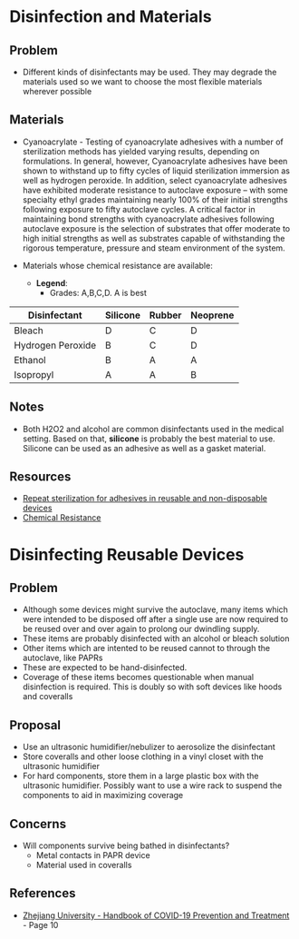 # Disinfection and Materials

## Problem
* Different kinds of disinfectants may be used. They may degrade the materials used so we want to choose the most flexible materials wherever possible

## Materials
* Cyanoacrylate - Testing of cyanoacrylate adhesives with a number of sterilization methods has yielded varying results, depending on formulations. In general, however, Cyanoacrylate adhesives have been shown to withstand up to fifty cycles of liquid sterilization immersion as well as hydrogen peroxide. In addition, select cyanoacrylate adhesives have exhibited moderate resistance to autoclave exposure – with some specialty ethyl grades maintaining nearly 100% of their initial strengths following exposure to fifty autoclave cycles. A critical factor in maintaining bond strengths with cyanoacrylate adhesives following autoclave exposure is the selection of substrates that offer moderate to high initial strengths as well as substrates capable of withstanding the rigorous temperature, pressure and steam environment of the system. 

* Materials whose chemical resistance are available: 
	* **Legend**: 
		* Grades: A,B,C,D. A is best

|Disinfectant|Silicone|Rubber|Neoprene|
|---|---|---|---|
|Bleach| D | C | D |
|Hydrogen Peroxide| B | C | D |
|Ethanol| B | A | A |
|Isopropyl| A | A | B |


## Notes
* Both H2O2 and alcohol are common disinfectants used in the medical setting. Based on that, **silicone** is probably the best material to use. Silicone can be used as an adhesive as well as a gasket material. 

## Resources
* [Repeat sterilization for adhesives in reusable and non-disposable devices](https://www.medicaldesignandoutsourcing.com/repeat-sterilization-adhesives-medical-devices/)
* [Chemical Resistance](https://www.coleparmer.com/chemical-resistance)




# Disinfecting Reusable Devices

## Problem
* Although some devices might survive the autoclave, many items which were intended to be disposed off after a single use are now required to be reused over and over again to prolong our dwindling supply.
* These items are probably disinfected with an alcohol or bleach solution
* Other items which are intented to be reused cannot to through the autoclave, like PAPRs 
* These are expected to be hand-disinfected. 
* Coverage of these items becomes questionable when manual disinfection is required. This is doubly so with soft devices like hoods and coveralls

## Proposal
* Use an ultrasonic humidifier/nebulizer to aerosolize the disinfectant
* Store coveralls and other loose clothing in a vinyl closet with the ultrasonic humidifier
* For hard components, store them in a large plastic box with the ultrasonic humidifier. Possibly want to use a wire rack to suspend the components to aid in maximizing coverage

## Concerns
* Will components survive being bathed in disinfectants? 
	* Metal contacts in PAPR device
	* Material used in coveralls


## References
* [Zhejiang University - Handbook of COVID-19 Prevention and Treatment](https://covid-19.alibabacloud.com/) - Page 10